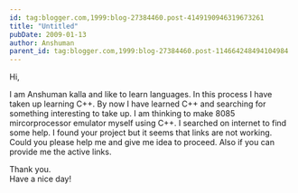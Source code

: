 ```yaml
---
id: tag:blogger.com,1999:blog-27384460.post-4149190946319673261
title: "Untitled"
pubDate: 2009-01-13
author: Anshuman
parent_id: tag:blogger.com,1999:blog-27384460.post-114664248494104984
---
```


Hi,  
  
I am Anshuman kalla and like to learn languages. In this process I have taken up learning C++. By now I have learned C++ and searching for something interesting to take up. I am thinking to make 8085 mircorprocessor emulator myself using C++. I searched on internet to find some help. I found your project but it seems that links are not working. Could you please help me and give me idea to proceed. Also if you can provide me the active links.   
  
Thank you.   
Have a nice day!